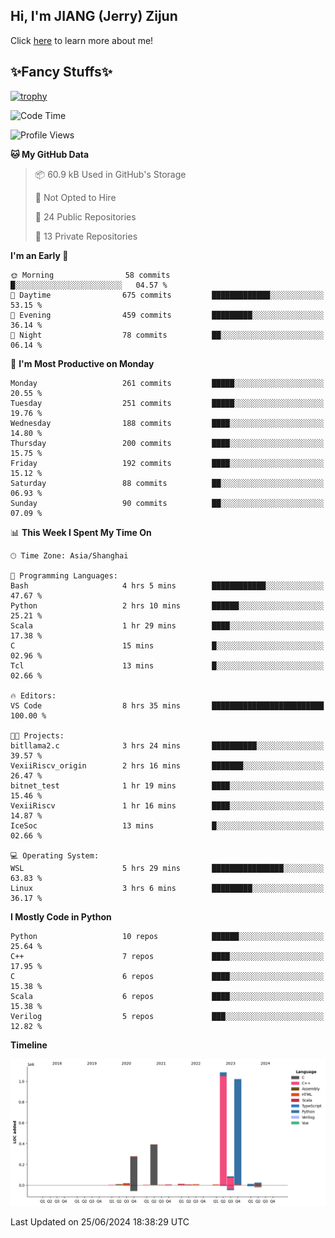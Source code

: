 ## Hi, I'm JIANG (Jerry) Zijun

Click [here](https://jzjerry.github.io/about/) to learn more about me!

## ✨Fancy Stuffs✨
[![trophy](https://github-profile-trophy.vercel.app/?username=jzjerry&theme=onedark)](https://github.com/ryo-ma/github-profile-trophy)
<!--START_SECTION:waka-->
![Code Time](http://img.shields.io/badge/Code%20Time-544%20hrs%2039%20mins-blue)

![Profile Views](http://img.shields.io/badge/Profile%20Views-0-blue)

**🐱 My GitHub Data** 

> 📦 60.9 kB Used in GitHub's Storage 
 > 
> 🚫 Not Opted to Hire
 > 
> 📜 24 Public Repositories 
 > 
> 🔑 13 Private Repositories 
 > 
**I'm an Early 🐤** 

```text
🌞 Morning                58 commits          █░░░░░░░░░░░░░░░░░░░░░░░░   04.57 % 
🌆 Daytime                675 commits         █████████████░░░░░░░░░░░░   53.15 % 
🌃 Evening                459 commits         █████████░░░░░░░░░░░░░░░░   36.14 % 
🌙 Night                  78 commits          ██░░░░░░░░░░░░░░░░░░░░░░░   06.14 % 
```
📅 **I'm Most Productive on Monday** 

```text
Monday                   261 commits         █████░░░░░░░░░░░░░░░░░░░░   20.55 % 
Tuesday                  251 commits         █████░░░░░░░░░░░░░░░░░░░░   19.76 % 
Wednesday                188 commits         ████░░░░░░░░░░░░░░░░░░░░░   14.80 % 
Thursday                 200 commits         ████░░░░░░░░░░░░░░░░░░░░░   15.75 % 
Friday                   192 commits         ████░░░░░░░░░░░░░░░░░░░░░   15.12 % 
Saturday                 88 commits          ██░░░░░░░░░░░░░░░░░░░░░░░   06.93 % 
Sunday                   90 commits          ██░░░░░░░░░░░░░░░░░░░░░░░   07.09 % 
```


📊 **This Week I Spent My Time On** 

```text
🕑︎ Time Zone: Asia/Shanghai

💬 Programming Languages: 
Bash                     4 hrs 5 mins        ████████████░░░░░░░░░░░░░   47.67 % 
Python                   2 hrs 10 mins       ██████░░░░░░░░░░░░░░░░░░░   25.21 % 
Scala                    1 hr 29 mins        ████░░░░░░░░░░░░░░░░░░░░░   17.38 % 
C                        15 mins             █░░░░░░░░░░░░░░░░░░░░░░░░   02.96 % 
Tcl                      13 mins             █░░░░░░░░░░░░░░░░░░░░░░░░   02.66 % 

🔥 Editors: 
VS Code                  8 hrs 35 mins       █████████████████████████   100.00 % 

🐱‍💻 Projects: 
bitllama2.c              3 hrs 24 mins       ██████████░░░░░░░░░░░░░░░   39.57 % 
VexiiRiscv_origin        2 hrs 16 mins       ███████░░░░░░░░░░░░░░░░░░   26.47 % 
bitnet_test              1 hr 19 mins        ████░░░░░░░░░░░░░░░░░░░░░   15.46 % 
VexiiRiscv               1 hr 16 mins        ████░░░░░░░░░░░░░░░░░░░░░   14.87 % 
IceSoc                   13 mins             █░░░░░░░░░░░░░░░░░░░░░░░░   02.66 % 

💻 Operating System: 
WSL                      5 hrs 29 mins       ████████████████░░░░░░░░░   63.83 % 
Linux                    3 hrs 6 mins        █████████░░░░░░░░░░░░░░░░   36.17 % 
```

**I Mostly Code in Python** 

```text
Python                   10 repos            ██████░░░░░░░░░░░░░░░░░░░   25.64 % 
C++                      7 repos             ████░░░░░░░░░░░░░░░░░░░░░   17.95 % 
C                        6 repos             ████░░░░░░░░░░░░░░░░░░░░░   15.38 % 
Scala                    6 repos             ████░░░░░░░░░░░░░░░░░░░░░   15.38 % 
Verilog                  5 repos             ███░░░░░░░░░░░░░░░░░░░░░░   12.82 % 
```



**Timeline**

![Lines of Code chart](https://raw.githubusercontent.com/Jzjerry/Jzjerry/main/assets/bar_graph.png)


 Last Updated on 25/06/2024 18:38:29 UTC
<!--END_SECTION:waka-->
